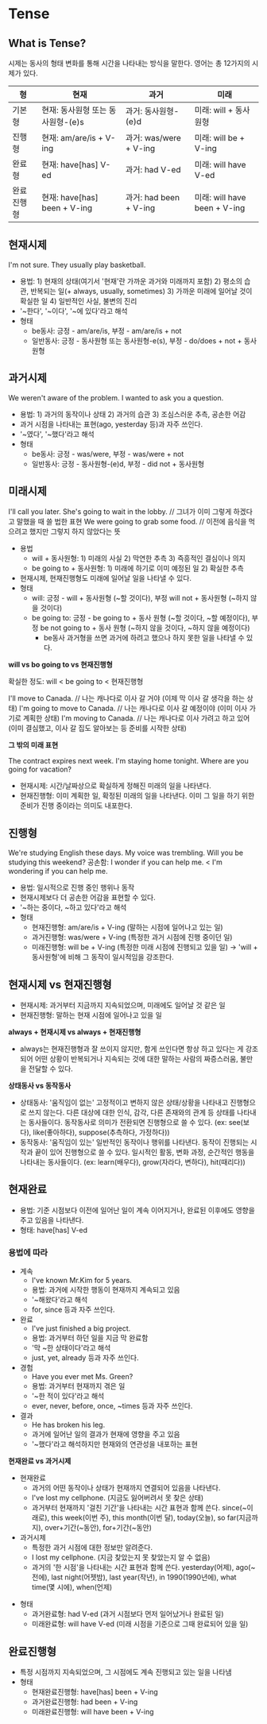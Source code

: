 # Tense

## What is Tense?

시제는 동사의 형태 변화를 통해 시간을 나타내는 방식을 말한다. 영어는 총 12가지의 시제가 있다.

| 형         | 현재                              | 과거                   | 미래                         |
| ---------- | --------------------------------- | ---------------------- | ---------------------------- |
| 기본형     | 현재: 동사원형 또는 동사원형-(e)s | 과거: 동사원형-(e)d    | 미래: will + 동사원형        |
| 진행형     | 현재: am/are/is + V-ing           | 과거: was/were + V-ing | 미래: will be + V-ing        |
| 완료형     | 현재: have[has] V-ed              | 과거: had V-ed         | 미래: will have V-ed         |
| 완료진행형 | 현재: have[has] been + V-ing      | 과거: had been + V-ing | 미래: will have been + V-ing |

## 현재시제

I'm not sure.
They usually play basketball.

- 용법: 1) 현재의 상태(여기서 '현재'란 가까운 과거와 미래까지 포함) 2) 평소의 습관, 반복되는 일(+ always, usually, sometimes) 3) 가까운 미래에 일어날 것이 확실한 일 4) 일반적인 사실, 불변의 진리
- '~한다', '~이다', '~에 있다'라고 해석
- 형태
  - be동사: 긍정 - am/are/is, 부정 - am/are/is + not
  - 일반동사: 긍정 - 동사원형 또는 동사원형-e(s), 부정 - do/does + not + 동사원형

## 과거시제

We weren't aware of the problem.
I wanted to ask you a question.

- 용법: 1) 과거의 동작이나 상태 2) 과거의 습관 3) 조심스러운 추측, 공손한 어감
- 과거 시점을 나타내는 표현(ago, yesterday 등)과 자주 쓰인다.
- '~였다', '~했다'라고 해석
- 형태
  - be동사: 긍정 - was/were, 부정 - was/were + not
  - 일반동사: 긍정 - 동사원형-(e)d, 부정 - did not + 동사원형

## 미래시제

I'll call you later.
She's going to wait in the lobby. // 그녀가 이미 그렇게 하겠다고 말했을 때 쓸 법한 표현
We were going to grab some food. // 이전에 음식을 먹으려고 했지만 그렇지 하지 않았다는 뜻

- 용법
  - will + 동사원형: 1) 미래의 사실 2) 막연한 추측 3) 즉흥적인 결심이나 의지
  - be going to + 동사원형: 1) 미래에 하기로 이미 예정된 일 2) 확실한 추측
- 현재시제, 현재진행형도 미래에 일어날 일을 나타낼 수 있다.
- 형태
  - will: 긍정 - will + 동사원형 (~할 것이다), 부정 will not + 동사원형 (~하지 않을 것이다)
  - be going to: 긍정 - be going to + 동사 원형 (~할 것이다, ~할 예정이다), 부정 be not going to + 동사 원형 (~하지 않을 것이다, ~하지 않을 예정이다)
    - be동사 과거형을 쓰면 과거에 하려고 했으나 하지 못한 일을 나타낼 수 있다.

**will vs bo going to vs 현재진행형**

확실한 정도: will < be going to < 현재진행형

I'll move to Canada. // 나는 캐나다로 이사 갈 거야 (이제 막 이사 갈 생각을 하는 상태)
I'm going to move to Canada. // 나는 캐나다로 이사 갈 예정이야 (이미 이사 가기로 계획한 상태)
I'm moving to Canada. // 나는 캐나다로 이사 가려고 하고 있어 (이미 결심했고, 이사 갈 집도 알아보는 등 준비를 시작한 상태)

**그 밖의 미래 표현**

The contract expires next week.
I'm staying home tonight.
Where are you going for vacation?

- 현재시제: 시간/날짜상으로 확실하게 정해진 미래의 일을 나타낸다.
- 현재진행형: 이미 계획한 일, 확정된 미래의 일을 나타낸다. 이미 그 일을 하기 위한 준비가 진행 중이라는 의미도 내포한다.

## 진행형

We're studying English these days.
My voice was trembling.
Will you be studying this weekend?
공손함: I wonder if you can help me. < I'm wondering if you can help me.

- 용법: 일시적으로 진행 중인 행위나 동작
- 현재시제보다 더 공손한 어감을 표현할 수 있다.
- '~하는 중이다, ~하고 있다'라고 해석
- 형태
  - 현재진행형: am/are/is + V-ing (말하는 시점에 일어나고 있는 일)
  - 과거진행형: was/were + V-ing (특정한 과거 시점에 진행 중이던 일)
  - 미래진행형: will be + V-ing (특정한 미래 시점에 진행되고 있을 일) -> 'will + 동사원형'에 비해 그 동작이 일시적임을 강조한다.

## 현재시제 vs 현재진행형

- 현재시제: 과거부터 지금까지 지속되었으며, 미래에도 일어날 것 같은 일
- 현재진행형: 말하는 현재 시점에 일어나고 있을 일

**always + 현재시제 vs always + 현재진행형**

- always는 현재진행형과 잘 쓰이지 않지만, 함게 쓰인다면 항상 하고 있다는 게 강조되어 어떤 상황이 반복되거나 지속되는 것에 대한 말하는 사람의 짜증스러움, 불만을 전달할 수 있다.

**상태동사 vs 동작동사**

- 상태동사: '움직임이 없는' 고정적이고 변하지 않은 상태/상황을 나타내고 진행형으로 쓰지 않는다. 다른 대상에 대한 인식, 감각, 다른 존재와의 관계 등 상태를 나타내는 동사들이다. 동작동사로 의미가 전환되면 진행형으로 쓸 수 있다. (ex: see(보다), like(좋아하다), suppose(추측하다, 가정하다))
- 동작동사: '움직임이 있는' 일반적인 동작이나 행위를 나타낸다. 동작이 진행되는 시작과 끝이 있어 진행형으로 쓸 수 있다. 일시적인 활동, 변화 과정, 순간적인 행동을 나타내는 동사들이다. (ex: learn(배우다), grow(자라다, 변하다), hit(때리다))

## 현재완료

- 용법: 기준 시점보다 이전에 일어난 일이 계속 이어지거나, 완료된 이후에도 영향을 주고 있음을 나타낸다.
- 형태: have[has] V-ed

### 용법에 따라

- 계속
  - I've known Mr.Kim for 5 years.
  - 용법: 과거에 시작한 행동이 현재까지 계속되고 있음
  - '~해왔다'라고 해석
  - for, since 등과 자주 쓰인다.
- 완료
  - I've just finished a big project.
  - 용법: 과거부터 하던 일을 지금 막 완료함
  - '막 ~한 상태이다'라고 해석
  - just, yet, already 등과 자주 쓰인다.
- 경험
  - Have you ever met Ms. Green?
  - 용법: 과거부터 현재까지 겪은 일
  - '~한 적이 있다'라고 해석
  - ever, never, before, once, ~times 등과 자주 쓰인다.
- 결과
  - He has broken his leg.
  - 과거에 일어난 일의 결과가 현재에 영향을 주고 있음
  - '~했다'라고 해석하지만 현재와의 연관성을 내포하는 표현

**현재완료 vs 과거시제**

- 현재완료
  - 과거의 어떤 동작이나 상태가 현재까지 연결되어 있음을 나타낸다.
  - I've lost my cellphone. (지금도 잃어버려서 못 찾은 상태)
  - 과거부터 현재까지 '걸친 기간'을 나타내는 시간 표현과 함께 쓴다. since(~이래로), this week(이번 주), this month(이번 달), today(오늘), so far(지금까지), over+기간(~동안), for+기간(~동안)
- 과거시제
  - 특정한 과거 시점에 대한 정보만 알려준다.
  - I lost my cellphone. (지금 찾았는지 못 찾았는지 알 수 없음)
  - 과거의 '한 시점'을 나타내는 시간 표현과 함께 쓴다. yesterday(어제), ago(~전에), last night(어젯밤), last year(작년), in 1990(1990년에), what time(몇 시에), when(언제)

* 형태
  - 과거완료형: had V-ed (과거 시점보다 먼저 일어났거나 완료된 일)
  - 미래완료형: will have V-ed (미래 시점을 기준으로 그때 완료되어 있을 일)

## 완료진행형

- 특정 시점까지 지속되었으며, 그 시점에도 계속 진행되고 있는 일을 나타냄
- 형태
  - 현재완료진행형: have[has] been + V-ing
  - 과거완료진행형: had been + V-ing
  - 미래완료진행형: will have been + V-ing
